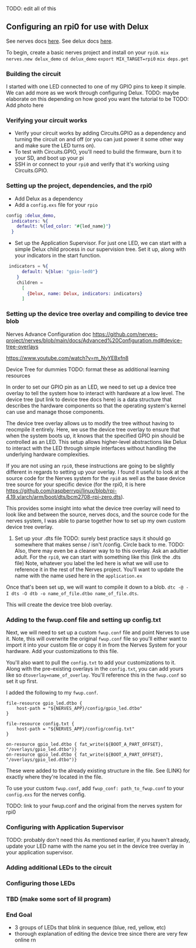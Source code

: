 TODO: edit all of this 

## Configuring an rpi0 for use with Delux
See nerves docs [here](https://hexdocs.pm/nerves/installation.html).
See delux docs [here](https://hexdocs.pm/delux/readme.html). 

To begin, create a basic nerves project and install on your `rpi0`.
`mix nerves.new delux_demo`
`cd delux_demo`
`export MIX_TARGET=rpi0`
`mix deps.get`


### Building the circuit
I started with one LED connected to one of my GPIO pins to keep it simple. We can add more as we work through configuring Delux. 
TODO: maybe elaborate on this depending on how good you want the tutorial to be
TODO: Add photo here

### Verifying your circuit works
- Verify your circuit works by adding Circuits.GPIO as a dependency and turning the circuit on and off (or you can just power it some other way and make sure the LED turns on).
- To test with Circuits.GPIO, you'll need to build the firmware, burn it to your SD, and boot up your pi
- SSH in or connect to your `rpi0` and verify that it's working using Circuits.GPIO. 

### Setting up the project, dependencies, and the rpi0
- Add Delux as a dependency 
- Add a `config.exs` file for your `rpio`

``` elixir
config :delux_demo,
  indicators: %{
    default: %{led_color: "#{led_name}"}
  }
```

- Set up the Application Supervisor. 
For just one LED, we can start with a simple Delux child process in our supervision tree. Set it up, along with your indicators in the start function. 
``` elixir
 indicators = %{
      default: %{blue: "gpio-led0"}
    }
    children =
      [
        {Delux, name: Delux, indicators: indicators}
      ]
```

### Setting up the device tree overlay and compiling to device tree blob
Nerves Advance Configuration doc https://github.com/nerves-project/nerves/blob/main/docs/Advanced%20Configuration.md#device-tree-overlays

https://www.youtube.com/watch?v=m_NyYEBxfn8

Device Tree for dummies 
TODO: format these as additional learning resources

In order to set our GPIO pin as an LED, we need to set up a device tree overlay to tell the system how to interact with hardware at a low level. The device tree (put link to device tree docs here) is a data structure that describes the hardware components so that the operating system's kernel can use and manage those components. 

The device tree overlay allows us to modify the tree without having to reocmpile it entirely. Here, we use the device tree overlay to ensure that when the system boots up, it knows that the specified GPIO pin should be controlled as an LED. This setup allows higher-level abstractions like Delux to interact with the LED through simple interfaces without handling the underlying hardware complexities. 

If you are not using an `rpi0`, these instructions are going to be slightly different in regards to setting up your overlay. I found it useful to look at the source code for the Nerves system for the `rpi0` as well as the base device tree source for your specific device (for the rpi0, it is here https://github.com/raspberrypi/linux/blob/rpi-4.19.y/arch/arm/boot/dts/bcm2708-rpi-zero.dts). 

This provides some insight into what the device tree overlay will need to look like and between the source, nerves docs, and the source code for the nerves system, I was able to parse together how to set up my own custom device tree overlay. 

1. Set up your .dts file 
TODO: surely best practice says it should go somewhere that makes sense / isn't /config. Circle back to me. 
TODO: Also, there may even be a cleaner way to to this overlay. Ask an adultier adult. 
For the `rpi0`, we can start with something like this (link the .dts file)
Note, whatever you label the led here is what we will use to reference it in the rest of the Nerves project. 
You'll want to update the name with the name used here in the `application.ex`

Once that's been set up, we will want to compile it down to a blob. 
`dtc -@ -I dts -O dtb -o name_of_file.dtbo name_of_file.dts`. 

This will create the device tree blob overlay. 

### Adding to the fwup.conf file and setting up config.txt
Next, we will need to set up a custom `fwup.conf` file and point Nerves to use it. Note, this will overwrite the original `fwup.conf` file so you'll either want to import it into your custom file or copy it in from the Nerves System for your hardware. Add your customizations to this file. 

You'll also want to pull the `config.txt` to add your customizations to it. Along with the pre-existing overlays in the `config.txt`, you can add yours like so `dtoverlay=name_of_overlay`. You'll reference this in the `fwup.conf` so set it up first. 

I added the following to my `fwup.conf`.

```
file-resource gpio_led.dtbo {
    host-path = "${NERVES_APP}/config/gpio_led.dtbo"
}

file-resource config.txt {
    host-path = "${NERVES_APP}/config/config.txt"
}

on-resource gpio_led.dtbo { fat_write(${BOOT_A_PART_OFFSET}, "/overlays/gpio_led.dtbo")}
on-resource gpio_led.dtbo { fat_write(${BOOT_A_PART_OFFSET}, "/overlays/gpio_led.dtbo")}
```
These were added to the already existing structure in the file. See (LINK) for exactly where they're located in the file. 

To use your custom `fwup.conf`, add `fwup_conf: path_to_fwup.conf` to your `config.exs` for the nerves config. 

TODO: link to your fwup.conf and the original from the nerves system for rpi0 




### Configuring with Application Supervisor
TODO: probably don't need this
As mentioned earlier, if you haven't already, update your LED name with the name you set in the device tree overlay in your application supervisor. 


### Adding additional LEDs to the circuit

### Configuring those LEDs

### TBD (make some sort of lil program)

### End Goal 
- 3 groups of LEDs that blink in sequence (blue, red, yellow, etc)
- thorough explanation of editing the device tree since there are very few online rn